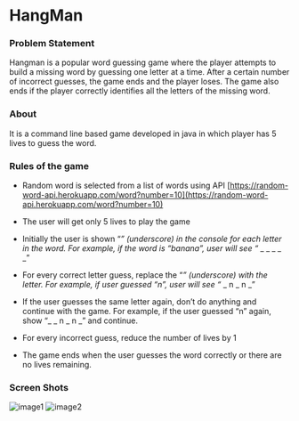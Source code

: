 # HangMan
### Problem Statement
Hangman is a popular word guessing game where the player attempts to build a missing word by guessing one letter at a time. After a certain number of incorrect guesses, the game ends and the player loses. The game also ends if the player correctly identifies all the letters of the missing word.
### About
It is a command line based game developed in java in which player has 5 lives to guess the word.
### Rules of the game

-   Random word is selected from a list of words using API [https://random-word-api.herokuapp.com/word?number=10](https://random-word-api.herokuapp.com/word?number=10)
    
-   The user will get only 5 lives to play the game
    
-   Initially the user is shown “_” (underscore) in the console for each letter in the word. For example, if the word is “banana”, user will see “_ _ _ _ _ _”
    
-   For every correct letter guess, replace the “_” (underscore) with the letter. For example, if user guessed “n”, user will see “_ _ n _ n _”
    
-   If the user guesses the same letter again, don’t do anything and continue with the game. For example, if the user guessed “n” again, show “_ _ n _ n _” and continue.
    
-   For every incorrect guess, reduce the number of lives by 1
    
-   The game ends when the user guesses the word correctly or there are no lives remaining.
### Screen Shots
![image1](https://user-images.githubusercontent.com/47380738/148648137-1fdd6d6a-c5aa-40ad-8bb8-fce5d230ba6a.jpg)
![image2](https://user-images.githubusercontent.com/47380738/148648145-06c27b98-1065-48ab-8953-695b76dead86.jpg)

